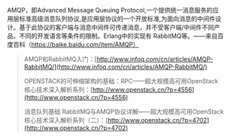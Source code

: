AMQP，即Advanced Message Queuing Protocol,一个提供统一消息服务的应用层标准高级消息队列协议,是应用层协议的一个开放标准,为面向消息的中间件设计。基于此协议的客户端与消息中间件可传递消息，并不受客户端/中间件不同产品，不同的开发语言等条件的限制。Erlang中的实现有 RabbitMQ等。——来自百度百科（https://baike.baidu.com/item/AMQP）

> AMQP和RabbitMQ入门：[http://www.infoq.com/cn/articles/AMQP-RabbitMQ/](http://www.infoq.com/cn/articles/AMQP-RabbitMQ/)
>
> OPENSTACK的可伸缩架构的基础：RPC——超大规模高可用OpenStack核心技术深入解析系列：[http://www.openstack.cn/?p=4556](http://www.openstack.cn/?p=4556)
>
> 消息队列基础 ﻿RabbitMQ与AMQP协议详解——超大规模高可用OpenStack核心技术深入解析系列（二）：[http://www.openstack.cn/?p=4702](http://www.openstack.cn/?p=4702)



